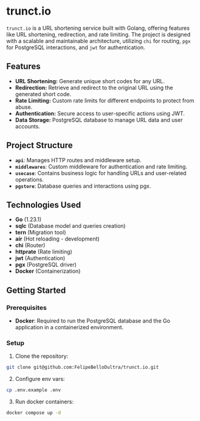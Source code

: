 # trunct.io

`trunct.io` is a URL shortening service built with Golang, offering features like URL shortening, redirection, and rate limiting. The project is designed with a scalable and maintainable architecture, utilizing `chi` for routing, `pgx` for PostgreSQL interactions, and `jwt` for authentication.

## Features

- **URL Shortening:** Generate unique short codes for any URL.
- **Redirection:** Retrieve and redirect to the original URL using the generated short code.
- **Rate Limiting:** Custom rate limits for different endpoints to protect from abuse.
- **Authentication:** Secure access to user-specific actions using JWT.
- **Data Storage:** PostgreSQL database to manage URL data and user accounts.

## Project Structure

- **`api`**: Manages HTTP routes and middleware setup.
- **`middlewares`**: Custom middleware for authentication and rate limiting.
- **`usecase`**: Contains business logic for handling URLs and user-related operations.
- **`pgstore`**: Database queries and interactions using pgx.

## Technologies Used

- **Go** (1.23.1)
- **sqlc** (Database model and queries creation)
- **tern** (Migration tool)
- **air** (Hot reloading - development)
- **chi** (Router)
- **httprate** (Rate limiting)
- **jwt** (Authentication)
- **pgx** (PostgreSQL driver)
- **Docker** (Containerization)

## Getting Started

### Prerequisites

- **Docker**: Required to run the PostgreSQL database and the Go application in a containerized environment.

### Setup

1.  Clone the repository:

```bash
git clone git@github.com:FelipeBelloDultra/trunct.io.git
```

2. Configure env vars:

```bash
cp .env.example .env
```

3. Run docker containers:

```bash
docker compose up -d
```
